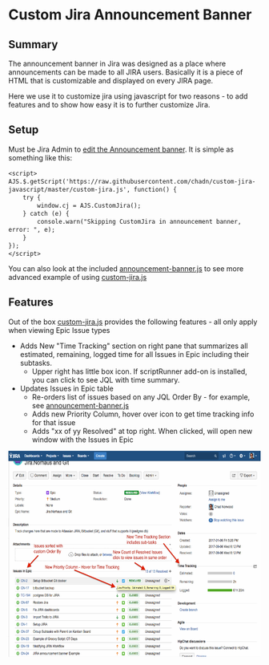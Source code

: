 # Custom Jira Announcement Banner

## Summary

The announcement banner in Jira was designed as a place where announcements can be made to all JIRA users.  Basically it is a piece of HTML that is customizable and displayed on every JIRA page.  

Here we use it to customize jira using javascript for two reasons - to add features and to show how easy it is to further customize Jira.

## Setup

Must be Jira Admin to [edit the Announcement banner](https://confluence.atlassian.com/adminjiraserver074/configuring-an-announcement-banner-881683304.html). It is simple as something like this:

```
<script>
AJS.$.getScript('https://raw.githubusercontent.com/chadn/custom-jira-javascript/master/custom-jira.js', function() {
    try {
        window.cj = AJS.CustomJira();
    } catch (e) {
        console.warn("Skipping CustomJira in announcement banner, error: ", e);
    }
});
</script>
```

You can also look at the included [announcement-banner.js](announcement-banner.js) to see more advanced example of using [custom-jira.js](custom-jira.js)

## Features

Out of the box [custom-jira.js](custom-jira.js) provides the following features - all only apply when viewing Epic Issue types

- Adds New "Time Tracking" section on right pane that summarizes all estimated, remaining, logged time for all Issues in Epic including their subtasks.  
  -  Upper right has little box icon.  If scriptRunner add-on is installed, you can click to see JQL with time summary. 
- Updates Issues in Epic table
  - Re-orders list of issues based on any JQL Order By - for example, see [announcement-banner.js](announcement-banner.js)
  - Adds new Priority Column, hover over icon to get time tracking info for that issue
  - Adds "xx of yy Resolved" at top right. When clicked, will open new window with the Issues in Epic 

<img src="https://github.com/chadn/custom-jira-javascript/blob/master/custom-jira-epic-annotated.png" width="630" height="411" alt="Jira Epic Issue showing new features">


